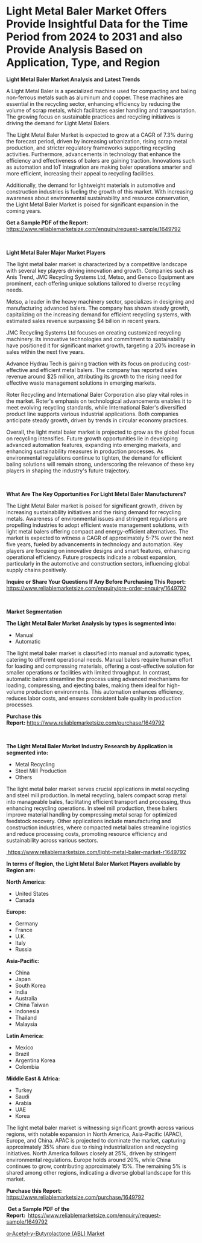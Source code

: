 <p><h1>Light Metal Baler Market Offers Provide Insightful Data for the Time Period from 2024 to 2031 and also Provide Analysis Based on Application, Type, and Region</h1></p><p><strong>Light Metal Baler Market Analysis and Latest Trends</strong></p>
<p><p>A Light Metal Baler is a specialized machine used for compacting and baling non-ferrous metals such as aluminum and copper. These machines are essential in the recycling sector, enhancing efficiency by reducing the volume of scrap metals, which facilitates easier handling and transportation. The growing focus on sustainable practices and recycling initiatives is driving the demand for Light Metal Balers.</p><p>The Light Metal Baler Market is expected to grow at a CAGR of 7.3% during the forecast period, driven by increasing urbanization, rising scrap metal production, and stricter regulatory frameworks supporting recycling activities. Furthermore, advancements in technology that enhance the efficiency and effectiveness of balers are gaining traction. Innovations such as automation and IoT integration are making baler operations smarter and more efficient, increasing their appeal to recycling facilities. </p><p>Additionally, the demand for lightweight materials in automotive and construction industries is fueling the growth of this market. With increasing awareness about environmental sustainability and resource conservation, the Light Metal Baler Market is poised for significant expansion in the coming years.</p></p>
<p><strong>Get a Sample PDF of the Report:&nbsp;</strong> <a href="https://www.reliablemarketsize.com/enquiry/request-sample/1649792?utm_campaign=1952&utm_medium=2&utm_source=Github&utm_content=ia&utm_term=29122024&utm_id=light-metal-baler">https://www.reliablemarketsize.com/enquiry/request-sample/1649792</a></p>
<p>&nbsp;</p>
<p><strong>Light Metal Baler Major Market Players</strong></p>
<p><p>The light metal baler market is characterized by a competitive landscape with several key players driving innovation and growth. Companies such as Anis Trend, JMC Recycling Systems Ltd, Metso, and Gensco Equipment are prominent, each offering unique solutions tailored to diverse recycling needs.</p><p>Metso, a leader in the heavy machinery sector, specializes in designing and manufacturing advanced balers. The company has shown steady growth, capitalizing on the increasing demand for efficient recycling systems, with estimated sales revenue surpassing $4 billion in recent years.</p><p>JMC Recycling Systems Ltd focuses on creating customized recycling machinery. Its innovative technologies and commitment to sustainability have positioned it for significant market growth, targeting a 20% increase in sales within the next five years.</p><p>Advance Hydrau Tech is gaining traction with its focus on producing cost-effective and efficient metal balers. The company has reported sales revenue around $25 million, attributing its growth to the rising need for effective waste management solutions in emerging markets.</p><p>Roter Recycling and International Baler Corporation also play vital roles in the market. Roter's emphasis on technological advancements enables it to meet evolving recycling standards, while International Baler's diversified product line supports various industrial applications. Both companies anticipate steady growth, driven by trends in circular economy practices.</p><p>Overall, the light metal baler market is projected to grow as the global focus on recycling intensifies. Future growth opportunities lie in developing advanced automation features, expanding into emerging markets, and enhancing sustainability measures in production processes. As environmental regulations continue to tighten, the demand for efficient baling solutions will remain strong, underscoring the relevance of these key players in shaping the industry's future trajectory.</p></p>
<p>&nbsp;</p>
<p><strong>What Are The Key Opportunities For Light Metal Baler Manufacturers?</strong></p>
<p><p>The Light Metal Baler market is poised for significant growth, driven by increasing sustainability initiatives and the rising demand for recycling metals. Awareness of environmental issues and stringent regulations are propelling industries to adopt efficient waste management solutions, with light metal balers offering compact and energy-efficient alternatives. The market is expected to witness a CAGR of approximately 5-7% over the next five years, fueled by advancements in technology and automation. Key players are focusing on innovative designs and smart features, enhancing operational efficiency. Future prospects indicate a robust expansion, particularly in the automotive and construction sectors, influencing global supply chains positively.</p></p>
<p><strong>Inquire or Share Your Questions If Any Before Purchasing This Report:</strong> <a href="https://www.reliablemarketsize.com/enquiry/pre-order-enquiry/1649792?utm_campaign=1952&utm_medium=2&utm_source=Github&utm_content=ia&utm_term=29122024&utm_id=light-metal-baler">https://www.reliablemarketsize.com/enquiry/pre-order-enquiry/1649792</a></p>
<p>&nbsp;</p>
<p><strong>Market Segmentation</strong></p>
<p><strong>The Light Metal Baler Market Analysis by types is segmented into:</strong></p>
<p><ul><li>Manual</li><li>Automatic</li></ul></p>
<p><p>The light metal baler market is classified into manual and automatic types, catering to different operational needs. Manual balers require human effort for loading and compressing materials, offering a cost-effective solution for smaller operations or facilities with limited throughput. In contrast, automatic balers streamline the process using advanced mechanisms for loading, compressing, and ejecting bales, making them ideal for high-volume production environments. This automation enhances efficiency, reduces labor costs, and ensures consistent bale quality in production processes.</p></p>
<p><strong>Purchase this Report:&nbsp;</strong><a href="https://www.reliablemarketsize.com/purchase/1649792?utm_campaign=1952&utm_medium=2&utm_source=Github&utm_content=ia&utm_term=29122024&utm_id=light-metal-baler">https://www.reliablemarketsize.com/purchase/1649792</a></p>
<p>&nbsp;</p>
<p><strong>The Light Metal Baler Market Industry Research by Application is segmented into:</strong></p>
<p><ul><li>Metal Recycling</li><li>Steel Mill Production</li><li>Others</li></ul></p>
<p><p>The light metal baler market serves crucial applications in metal recycling and steel mill production. In metal recycling, balers compact scrap metal into manageable bales, facilitating efficient transport and processing, thus enhancing recycling operations. In steel mill production, these balers improve material handling by compressing metal scrap for optimized feedstock recovery. Other applications include manufacturing and construction industries, where compacted metal bales streamline logistics and reduce processing costs, promoting resource efficiency and sustainability across various sectors.</p></p>
<p><a href="https://www.reliablemarketsize.com/light-metal-baler-market-r1649792?utm_campaign=1952&utm_medium=2&utm_source=Github&utm_content=ia&utm_term=29122024&utm_id=light-metal-baler">&nbsp;https://www.reliablemarketsize.com/light-metal-baler-market-r1649792</a></p>
<p><strong>In terms of Region, the Light Metal Baler Market Players available by Region are:</strong></p>
<p>
    <p> <strong> North America: </strong>
        <ul>
            <li>United States</li>
            <li>Canada</li>
        </ul>
        </p> 
    <p> <strong> Europe: </strong>
        <ul>
            <li>Germany</li>
            <li>France</li>
            <li>U.K.</li>
            <li>Italy</li>
            <li>Russia</li>
        </ul>
        </p> 
    <p> <strong> Asia-Pacific: </strong>
        <ul>
            <li>China</li>
            <li>Japan</li>
            <li>South Korea</li>
            <li>India</li>
            <li>Australia</li>
            <li>China Taiwan</li>
            <li>Indonesia</li>
            <li>Thailand</li>
            <li>Malaysia</li>
        </ul>
        </p> 
    <p> <strong> Latin America: </strong>
        <ul>
            <li>Mexico</li>
            <li>Brazil</li>
            <li>Argentina Korea</li>
            <li>Colombia</li>
        </ul>
        </p> 
    <p> <strong> Middle East & Africa: </strong>
        <ul>
            <li>Turkey</li>
            <li>Saudi</li>
            <li>Arabia</li>
            <li>UAE</li>
            <li>Korea</li>
        </ul>
    </p>
    </p>
<p><p>The light metal baler market is witnessing significant growth across various regions, with notable expansion in North America, Asia-Pacific (APAC), Europe, and China. APAC is projected to dominate the market, capturing approximately 35% share due to rising industrialization and recycling initiatives. North America follows closely at 25%, driven by stringent environmental regulations. Europe holds around 20%, while China continues to grow, contributing approximately 15%. The remaining 5% is shared among other regions, indicating a diverse global landscape for this market.</p></p>
<p><strong>Purchase this Report: </strong><a href="https://www.reliablemarketsize.com/purchase/1649792?utm_campaign=1952&utm_medium=2&utm_source=Github&utm_content=ia&utm_term=29122024&utm_id=light-metal-baler">https://www.reliablemarketsize.com/purchase/1649792</a></p>
<p>&nbsp;<strong>Get a Sample PDF of the Report:&nbsp;&nbsp;</strong><a href="https://www.reliablemarketsize.com/enquiry/request-sample/1649792?utm_campaign=1952&utm_medium=2&utm_source=Github&utm_content=ia&utm_term=29122024&utm_id=light-metal-baler">https://www.reliablemarketsize.com/enquiry/request-sample/1649792</a></p>
<p><strong></strong></p>
<p><p><a href="https://github.com/dringals/Market-Research-Report-List-6/blob/main/a-acetyl-g-butyrolactone-abl-market.md?utm_campaign=1952&utm_medium=2&utm_source=Github&utm_content=ia&utm_term=29122024&utm_id=light-metal-baler">α-Acetyl-γ-Butyrolactone (ABL) Market</a></p></p>